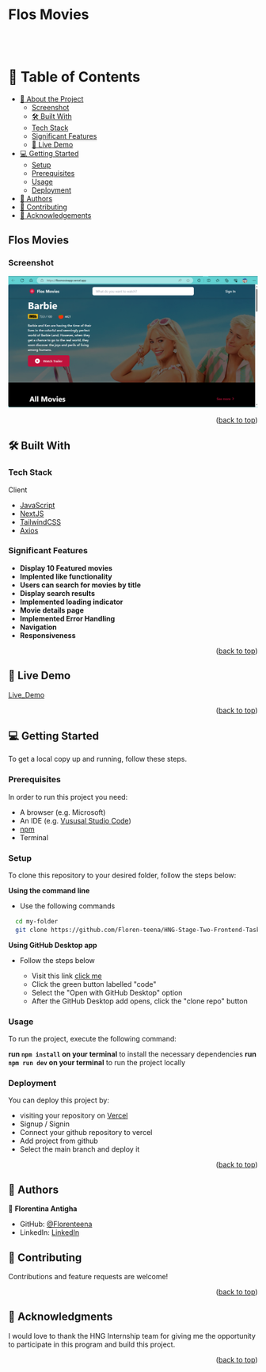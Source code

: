 <a name="readme-top"></a>

<div>
  <h1><b>Flos Movies</b></h1><br/><br/>
</div>

# 📗 Table of Contents

- [📖 About the Project](#about-project)
    - [Screenshot](#screenshot)
    - [🛠 Built With](#built-with)
    - [Tech Stack](#tech-stack)
    - [Significant Features](#significant-features)
  - [🚀 Live Demo](#live-demo)
- [💻 Getting Started](#getting-started)
  - [Setup](#setup)
  - [Prerequisites](#prerequisites)
  - [Usage](#usage)
  - [Deployment](#triangular_flag_on_post-deployment)
- [👥 Authors](#authors)
- [🤝 Contributing](#contributing)
- [🙏 Acknowledgements](#acknowledgements)

## Flos Movies <a name="about-project"></a>

### Screenshot

![](./public/assets/images/screenshot.png)

<p align="right">(<a href="#readme-top">back to top</a>)</p>

## 🛠 Built With <a name="built-with"></a>

### Tech Stack <a name="tech-stack"></a>

<summary>Client</summary>
<ul>
  <li><a href="https://javascript.com/">JavaScript</a></li>
  <li><a href="https://nextjs.org/">NextJS</a></li>
  <li><a href="https://tailwindcss.com">TailwindCSS</a></li>
  <li><a href="https://axios-http.com/docs/intro">Axios</a></li>
</ul>

### Significant Features <a name="significant-features"></a>

- **Display 10 Featured movies**
- **Implented like functionality**
- **Users can search for movies by title**
- **Display search results**
- **Implemented loading indicator**
- **Movie details page**
- **Implemented Error Handling**
- **Navigation**
- **Responsiveness**

<p align="right">(<a href="#readme-top">back to top</a>)</p>

## 🚀 Live Demo <a name="live-demo"></a>

[Live_Demo](https://flosmovieapp.vercel.app/)

<p align="right">(<a href="#readme-top">back to top</a>)</p>

## 💻 Getting Started <a name="getting-started"></a>

To get a local copy up and running, follow these steps.

### Prerequisites

In order to run this project you need:

- A browser (e.g. Microsoft)
- An IDE (e.g. [Vususal Studio Code](https://code.visualstudio.com/download))
- [npm](https://nodejs.org/en/)
- Terminal

### Setup

To clone this repository to your desired folder, follow the steps below:

**Using the command line**

- Use the following commands

```sh
  cd my-folder
  git clone https://github.com/Floren-teena/HNG-Stage-Two-Frontend-Task.git
```

**Using GitHub Desktop app**

- Follow the steps below

  - Visit this link [click me](https://github.com/Floren-teena/HNG-Stage-Two-Frontend-Task)
  - Click the green button labelled "code"
  - Select the "Open with GitHub Desktop" option
  - After the GitHub Desktop add opens, click the "clone repo" button

### Usage

To run the project, execute the following command:

**run `npm install` on your terminal** to install the necessary dependencies
**run `npm run dev` on your terminal** to run the project locally

### Deployment

You can deploy this project by:

- visiting your repository on [Vercel](https://vercel.com/)
- Signup / Signin
- Connect your github repository to vercel
- Add project from github
- Select the main branch and deploy it

<p align="right">(<a href="#readme-top">back to top</a>)</p>

## 👥 Authors <a name="authors"></a>

👤 **Florentina Antigha**

- GitHub: [@Florenteena](https://github.com/Floren-teena)
- LinkedIn: [LinkedIn](https://www.linkedin.com/in/florentina-antigha-85793826a/)

## 🤝 Contributing <a name="contributing"></a>

Contributions and feature requests are welcome!

<p align="right">(<a href="#readme-top">back to top</a>)</p>

## 🙏 Acknowledgments <a name="acknowledgements"></a>

I would love to thank the HNG Internship team for giving me the opportunity to participate in this program and build this project.

<p align="right">(<a href="#readme-top">back to top</a>)</p>
